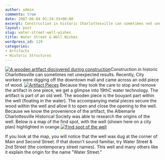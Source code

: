 ```yaml
---
author: admin
comments: true
date: 2007-06-04 01:24:33+00:00
excerpt: Construction in historic Charlottesville can sometimes net unexpected results...
layout: post
slug: water-street-well-wishes
title: Water Street & Well Wishes
wordpress_id: 119
categories:
- Artifacts
- Historic Structures
---
```


[![A wooden artifact discovered during construction](http://www.locohistory.org/blog/wp-content/uploads/2007/05/wackywell1.jpg)](http://www.locohistory.org/blog//?attachment_id=120)Construction in historic Charlottesville can sometimes net unexpected results. Recently, City workers were digging off the downtown mall and came across an odd piece of wood. [![Artifact Pieces](http://www.locohistory.org/blog/wp-content/uploads/2007/05/wackywell2.jpg)](http://www.locohistory.org/blog/?attachment_id=122) Because they took the care to stop and remove the artifact in one piece, we get a glimpse into 19thC water technology. The artifact is part of an old well. The wooden piece is the bouyant part within the well (floating in the water). The accompanying metal pieces secure the wood within the well and allow it to open and close the opening to the well. Because we know the provenience of the artifact, the Albemarle Charlottesville Historical Society was able to research the origins of the well. Below is a map of the find spot, with the well (shown here on a city plan) highlighted in orange.[![Find spot of the well](http://www.locohistory.org/blog/wp-content/uploads/2007/05/wackywellmap.jpg)](http://www.locohistory.org/blog//?attachment_id=121)

If you look at the map, you will notice that the well was dug at the corner of Main and Second Street. If that doesn't sound familiar, try Water Street & 2nd Street (the contemporary street names). This well and many others like it explain the origin for the name "Water Street."
